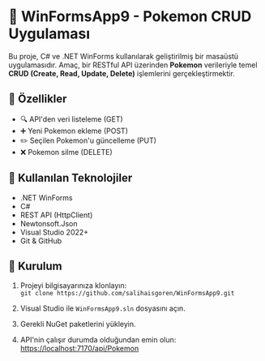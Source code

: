 # 🧩 WinFormsApp9 - Pokemon CRUD Uygulaması

Bu proje, C# ve .NET WinForms kullanılarak geliştirilmiş bir masaüstü uygulamasıdır. Amaç, bir RESTful API üzerinden **Pokemon** verileriyle temel **CRUD (Create, Read, Update, Delete)** işlemlerini gerçekleştirmektir.

## 📌 Özellikler

- 🔍 API'den veri listeleme (GET)
- ➕ Yeni Pokemon ekleme (POST)
- ✏️ Seçilen Pokemon'u güncelleme (PUT)
- ❌ Pokemon silme (DELETE)

## 🧪 Kullanılan Teknolojiler

- .NET WinForms
- C#
- REST API (HttpClient)
- Newtonsoft.Json
- Visual Studio 2022+
- Git & GitHub

## 🚀 Kurulum
1.  Projeyi bilgisayarınıza klonlayın:  
    `git clone https://github.com/salihaisgoren/WinFormsApp9.git`

2.  Visual Studio ile `WinFormsApp9.sln` dosyasını açın.

3.  Gerekli NuGet paketlerini yükleyin.

4.  API'nin çalışır durumda olduğundan emin olun:  
    [https://localhost:7170/api/Pokemon](https://localhost:7170/api/Pokemon)
